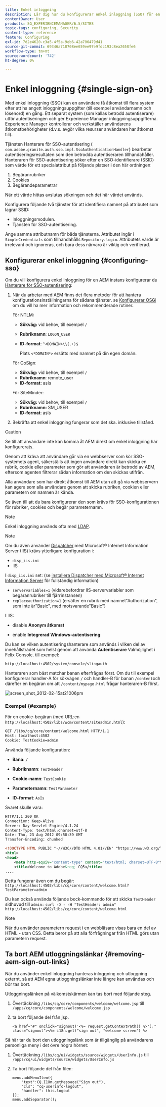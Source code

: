 ```yaml
---
title: Enkel inloggning
description: Lär dig hur du konfigurerar enkel inloggning (SSO) för en instans av Adobe Experience Manager (AEM).
contentOwner: User
products: SG_EXPERIENCEMANAGER/6.5/SITES
topic-tags: configuring, Security
content-type: reference
feature: Configuring
exl-id: 7d2e4620-c3a5-4f5a-9eb6-42a706479d41
source-git-commit: 69346a710708ee659ee97e9fdc193c8ea2658fe6
workflow-type: tm+mt
source-wordcount: '742'
ht-degree: 0%

---
```


# Enkel inloggning {#single-sign-on}

Med enkel inloggning (SSO) kan en användare få åtkomst till flera system efter att ha angett inloggningsuppgifter (till exempel användarnamn och lösenord) en gång. Ett separat system (som kallas betrodd autentiserare) utför autentiseringen och ger Experience Manager inloggningsuppgifterna. Experience Manager kontrollerar och verkställer användarens åtkomstbehörigheter (d.v.s. avgör vilka resurser användaren har åtkomst till).

Tjänsten Hanterare för SSO-autentisering ( `com.adobe.granite.auth.sso.impl.SsoAuthenticationHandler`) bearbetar autentiseringsresultaten som den betrodda autentiseraren tillhandahåller. Hanteraren för SSO-autentisering söker efter en SSO-identifierare (SSID) som värde för ett specialattribut på följande platser i den här ordningen:

1. Begäranrubriker
1. Cookies
1. Begärandeparametrar

När ett värde hittas avslutas sökningen och det här värdet används.

Konfigurera följande två tjänster för att identifiera namnet på attributet som lagrar SSID:

* Inloggningsmodulen.
* Tjänsten för SSO-autentisering.

Ange samma attributnamn för båda tjänsterna. Attributet ingår i `SimpleCredentials` som tillhandahålls `Repository.login`. Attributets värde är irrelevant och ignoreras, och bara dess närvaro är viktig och verifierad.

## Konfigurerar enkel inloggning {#configuring-sso}

Om du vill konfigurera enkel inloggning för en AEM instans konfigurerar du [Hanterare för SSO-autentisering](/help/sites-deploying/osgi-configuration-settings.md#adobegranitessoauthenticationhandler):

1. När du arbetar med AEM finns det flera metoder för att hantera konfigurationsinställningarna för sådana tjänster. se [Konfigurerar OSGi](/help/sites-deploying/configuring-osgi.md) om du vill ha mer information och rekommenderade rutiner.

   För NTLM:

   * **Sökväg:** vid behov, till exempel `/`
   * **Rubriknamn**: `LOGON_USER`
   * **ID-format**: `^<DOMAIN>\\(.+)$`

     Plats `<*DOMAIN*>` ersätts med namnet på din egen domän.

   För CoSign:

   * **Sökväg:** vid behov, till exempel `/`
   * **Rubriknamn**: remote_user
   * **ID-format:** asIs

   För SiteMinder:

   * **Sökväg:** vid behov, till exempel `/`
   * **Rubriknamn:** SM_USER
   * **ID-format**: asIs

1. Bekräfta att enkel inloggning fungerar som det ska. inklusive tillstånd.

>[!CAUTION]
>
>Se till att användare inte kan komma åt AEM direkt om enkel inloggning har konfigurerats.
>
>Genom att kräva att användare går via en webbserver som kör SSO-systemets agent, säkerställs att ingen användare direkt kan skicka en rubrik, cookie eller parameter som gör att användaren är betrodd av AEM, eftersom agenten filtrerar sådan information om den skickas utifrån.
>
>Alla användare som har direkt åtkomst till AEM utan att gå via webbservern kan agera som alla användare genom att skicka rubriken, cookien eller parametern om namnen är kända.
>
>Se även till att du bara konfigurerar den som krävs för SSO-konfigurationen för rubriker, cookies och begär parameternamn.
>

>[!NOTE]
>
>Enkel inloggning används ofta med [LDAP](/help/sites-administering/ldap-config.md).

>[!NOTE]
>
>Om du även använder [Dispatcher](https://experienceleague.adobe.com/docs/experience-manager-dispatcher/using/dispatcher.html?lang=en) med Microsoft® Internet Information Server (IIS) krävs ytterligare konfiguration i:
>
* `disp_iis.ini`
* IIS
>
I `disp_iis.ini` set: (se [installera Dispatcher med Microsoft® Internet Information Server](https://experienceleague.adobe.com/docs/experience-manager-dispatcher/using/getting-started/dispatcher-install.html?lang=en#microsoft-internet-information-server) för fullständig information)
>
* `servervariables=1` (vidarebefordrar IIS-servervariabler som begäranrubriker till fjärrinstansen)
* `replaceauthorization=1` (ersätter en rubrik med namnet&quot;Authorization&quot;, som inte är&quot;Basic&quot;, med motsvarande&quot;Basic&quot;)
>
I IIS:
>
* disable **Anonym åtkomst**
>
* enable **Integrerad Windows-autentisering**
>

Du kan se vilken autentiseringshanterare som används i vilken del av innehållsträdet som helst genom att använda **Autentiserare** Valmöjlighet i Felix Console. till exempel:

`http://localhost:4502/system/console/slingauth`

Hanteraren som bäst matchar banan efterfrågas först. Om du till exempel konfigurerar handler-A för sökvägen `/` och handler-B för banan `/content`och därefter en begäran om att `/content/mypage.html` frågar hanteraren-B först.

![screen_shot_2012-02-15at21006pm](assets/screen_shot_2012-02-15at21006pm.png)

### Exempel {#example}

För en cookie-begäran (med URL:en `http://localhost:4502/libs/wcm/content/siteadmin.html`):

```xml
GET /libs/cq/core/content/welcome.html HTTP/1.1
Host: localhost:4502
Cookie: TestCookie=admin
```

Använda följande konfiguration:

* **Bana**: `/`

* **Rubriknamn**: `TestHeader`

* **Cookie-namn**: `TestCookie`

* **Parameternamn**: `TestParameter`

* **ID-format**: `AsIs`

Svaret skulle vara:

```xml
HTTP/1.1 200 OK
Connection: Keep-Alive
Server: Day-Servlet-Engine/4.1.24
Content-Type: text/html;charset=utf-8
Date: Thu, 23 Aug 2012 09:58:39 GMT
Transfer-Encoding: chunked

<!DOCTYPE HTML PUBLIC "-//W3C//DTD HTML 4.01//EN" "https://www.w3.org/TR/html4/strict.dtd">
<html>
<head>
    <meta http-equiv="content-type" content="text/html; charset=UTF-8">
    <title>Welcome to Adobe&reg; CQ5</title>
....
```

Detta fungerar även om du begär:
`http://localhost:4502/libs/cq/core/content/welcome.html?TestParameter=admin`

Du kan också använda följande bock-kommando för att skicka `TestHeader` sidhuvud till `admin:`
`curl -D - -H "TestHeader: admin" http://localhost:4502/libs/cq/core/content/welcome.html`

>[!NOTE]
>
När du använder parametern request i en webbläsare visas bara en del av HTML - utan CSS. Detta beror på att alla förfrågningar från HTML görs utan parametern request.

## Ta bort AEM utloggningslänkar {#removing-aem-sign-out-links}

När du använder enkel inloggning hanteras inloggning och utloggning externt, så att AEM egna utloggningslänkar inte längre kan användas och bör tas bort.

Utloggningslänken på välkomstskärmen kan tas bort med följande steg.

1. Övertäckning `/libs/cq/core/components/welcome/welcome.jsp` till `/apps/cq/core/components/welcome/welcome.jsp`
1. ta bort följande del från jsp.

   `<a href="#" onclick="signout('<%= request.getContextPath() %>');" class="signout"><%= i18n.get("sign out", "welcome screen") %>`

Så här tar du bort den utloggningslänk som är tillgänglig på användarens personliga meny i det övre högra hörnet:

1. Övertäckning `/libs/cq/ui/widgets/source/widgets/UserInfo.js` till `/apps/cq/ui/widgets/source/widgets/UserInfo.js`

1. Ta bort följande del från filen:

   ```
   menu.addMenuItem({
       "text":CQ.I18n.getMessage("Sign out"),
       "cls": "cq-userinfo-logout",
       "handler": this.logout
   });
   menu.addSeparator();
   ```
